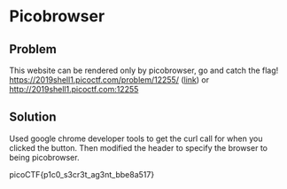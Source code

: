 # Picobrowser 

## Problem
This website can be rendered only by picobrowser, go and catch the flag! https://2019shell1.picoctf.com/problem/12255/ ([link](https://2019shell1.picoctf.com/problem/12255/)) or http://2019shell1.picoctf.com:12255


## Solution
Used google chrome developer tools to get the curl call for when you clicked the button.  Then modified the header to specify the browser to being picobrowser.

picoCTF{p1c0_s3cr3t_ag3nt_bbe8a517}

